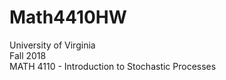 # Math4410HW
University of Virginia \
Fall 2018 \
MATH 4110 - Introduction to Stochastic Processes  
